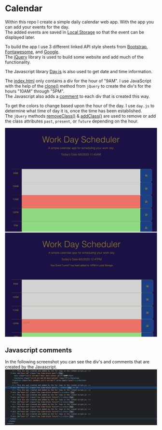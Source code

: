 # Calendar
 
Within this repo I create a simple daily calendar web app. With the app you can add your events for the day.<br>
The added events are saved in 
[Local Storage](https://www.w3schools.com/html/html5_webstorage.asp)
so that the event can be displayed later.

To build the app I use 3 different linked API style sheets from [Bootstrap](https://cdn.jsdelivr.net/npm/bootstrap@5.1.3/dist/css/bootstrap.min.css), 
[Fontawesome](https://use.fontawesome.com/releases/v5.8.1/css/all.css),
and
[Google](https://fonts.googleapis.com/css2?family=Fira+Sans:wght@400;700&display=swap).<br>
The 
[jQuery](https://jquery.com/)
library is used to build some website and add much of the functionality.<br>

The Javascript library
[Day.js](https://day.js.org/docs/en/display/format)
is also used to get date and time information.<br> 

The [index.html](./index.html) only contains a div for the hour of "9AM". I use JavaScript with the help of the 
[clone()](https://api.jquery.com/clone/)
method from `jQuery` to create the div's for the hours "10AM" through "5PM".<br>
The Javascript also adds a [comment](#javascript-comments) to each div that is created this way.<br>

To get the colors to change based upon the hour of the day. I use `day.js` to determine what time of day it is,
once the time has been established.<br>
The `jQuery` methods 
[removeClass()](https://api.jquery.com/removeclass/)
&
[addClass()](https://api.jquery.com/addclass/)
are used to remove or add the class attributes `past`, `present`, or `future` depending on the hour.<br>

![no event](./assets/images/Screenshot_no_event.png)
![event](./assets/images/Screenshot_event.png) 
## Javascript comments
In the following screenshot you can see the div's and comments that are created by the Javascript.
![dev tools](./assets/images/Screenshot_html_dev_tools.png)
